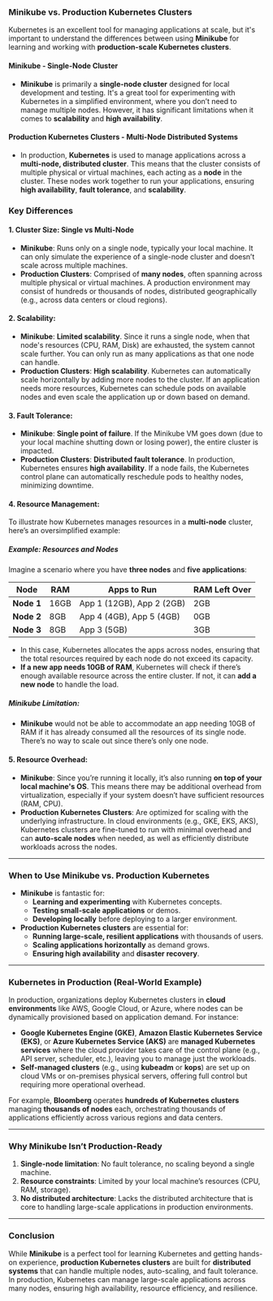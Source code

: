 ### Minikube vs. Production Kubernetes Clusters

Kubernetes is an excellent tool for managing applications at scale, but it's important to understand the differences between using **Minikube** for learning and working with **production-scale Kubernetes clusters**.

#### Minikube - Single-Node Cluster

- **Minikube** is primarily a **single-node cluster** designed for local development and testing. It's a great tool for experimenting with Kubernetes in a simplified environment, where you don’t need to manage multiple nodes. However, it has significant limitations when it comes to **scalability** and **high availability**.

#### Production Kubernetes Clusters - Multi-Node Distributed Systems

- In production, **Kubernetes** is used to manage applications across a **multi-node, distributed cluster**. This means that the cluster consists of multiple physical or virtual machines, each acting as a **node** in the cluster. These nodes work together to run your applications, ensuring **high availability**, **fault tolerance**, and **scalability**.

### Key Differences

#### 1. **Cluster Size**: Single vs Multi-Node

- **Minikube**: Runs only on a single node, typically your local machine. It can only simulate the experience of a single-node cluster and doesn’t scale across multiple machines.
- **Production Clusters**: Comprised of **many nodes**, often spanning across multiple physical or virtual machines. A production environment may consist of hundreds or thousands of nodes, distributed geographically (e.g., across data centers or cloud regions).

#### 2. **Scalability**:

- **Minikube**: **Limited scalability**. Since it runs a single node, when that node's resources (CPU, RAM, Disk) are exhausted, the system cannot scale further. You can only run as many applications as that one node can handle.
- **Production Clusters**: **High scalability**. Kubernetes can automatically scale horizontally by adding more nodes to the cluster. If an application needs more resources, Kubernetes can schedule pods on available nodes and even scale the application up or down based on demand.

#### 3. **Fault Tolerance**:

- **Minikube**: **Single point of failure**. If the Minikube VM goes down (due to your local machine shutting down or losing power), the entire cluster is impacted.
- **Production Clusters**: **Distributed fault tolerance**. In production, Kubernetes ensures **high availability**. If a node fails, the Kubernetes control plane can automatically reschedule pods to healthy nodes, minimizing downtime.

#### 4. **Resource Management**:

To illustrate how Kubernetes manages resources in a **multi-node** cluster, here’s an oversimplified example:

##### Example: Resources and Nodes

Imagine a scenario where you have **three nodes** and **five applications**:

| Node       | RAM  | Apps to Run               | RAM Left Over |
| ---------- | ---- | ------------------------- | ------------- |
| **Node 1** | 16GB | App 1 (12GB), App 2 (2GB) | 2GB           |
| **Node 2** | 8GB  | App 4 (4GB), App 5 (4GB)  | 0GB           |
| **Node 3** | 8GB  | App 3 (5GB)               | 3GB           |

- In this case, Kubernetes allocates the apps across nodes, ensuring that the total resources required by each node do not exceed its capacity.
- **If a new app needs 10GB of RAM**, Kubernetes will check if there’s enough available resource across the entire cluster. If not, it can **add a new node** to handle the load.

##### Minikube Limitation:

- **Minikube** would not be able to accommodate an app needing 10GB of RAM if it has already consumed all the resources of its single node. There’s no way to scale out since there’s only one node.

#### 5. **Resource Overhead**:

- **Minikube**: Since you’re running it locally, it’s also running **on top of your local machine's OS**. This means there may be additional overhead from virtualization, especially if your system doesn’t have sufficient resources (RAM, CPU).
- **Production Kubernetes Clusters**: Are optimized for scaling with the underlying infrastructure. In cloud environments (e.g., GKE, EKS, AKS), Kubernetes clusters are fine-tuned to run with minimal overhead and can **auto-scale nodes** when needed, as well as efficiently distribute workloads across the nodes.

---

### When to Use Minikube vs. Production Kubernetes

- **Minikube** is fantastic for:
  - **Learning and experimenting** with Kubernetes concepts.
  - **Testing small-scale applications** or demos.
  - **Developing locally** before deploying to a larger environment.
- **Production Kubernetes clusters** are essential for:
  - **Running large-scale, resilient applications** with thousands of users.
  - **Scaling applications horizontally** as demand grows.
  - **Ensuring high availability** and **disaster recovery**.

---

### Kubernetes in Production (Real-World Example)

In production, organizations deploy Kubernetes clusters in **cloud environments** like AWS, Google Cloud, or Azure, where nodes can be dynamically provisioned based on application demand. For instance:

- **Google Kubernetes Engine (GKE)**, **Amazon Elastic Kubernetes Service (EKS)**, or **Azure Kubernetes Service (AKS)** are **managed Kubernetes services** where the cloud provider takes care of the control plane (e.g., API server, scheduler, etc.), leaving you to manage just the workloads.
- **Self-managed clusters** (e.g., using **kubeadm** or **kops**) are set up on cloud VMs or on-premises physical servers, offering full control but requiring more operational overhead.

For example, **Bloomberg** operates **hundreds of Kubernetes clusters** managing **thousands of nodes** each, orchestrating thousands of applications efficiently across various regions and data centers.

---

### Why Minikube Isn’t Production-Ready

1. **Single-node limitation**: No fault tolerance, no scaling beyond a single machine.
2. **Resource constraints**: Limited by your local machine’s resources (CPU, RAM, storage).
3. **No distributed architecture**: Lacks the distributed architecture that is core to handling large-scale applications in production environments.

---

### Conclusion

While **Minikube** is a perfect tool for learning Kubernetes and getting hands-on experience, **production Kubernetes clusters** are built for **distributed systems** that can handle multiple nodes, auto-scaling, and fault tolerance. In production, Kubernetes can manage large-scale applications across many nodes, ensuring high availability, resource efficiency, and resilience.
